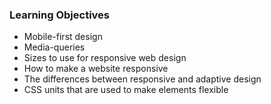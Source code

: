### Learning Objectives

* Mobile-first design
* Media-queries
* Sizes to use for responsive web design
* How to make a website responsive
* The differences between responsive and adaptive design
* CSS units that are used to make elements flexible